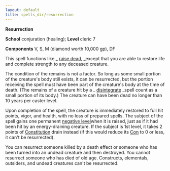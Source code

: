 ```yaml
---
layout: default
title: spells_dir/resurrection
---
```

 **Resurrection**

**School** conjuration (healing); **Level** cleric 7

**Components** V, S, M (diamond worth 10,000 gp), DF

This spell functions like _ [raise dead](../raiseDead#_raise-dead), _except that you are able to restore life and complete strength to any deceased creature.

The condition of the remains is not a factor. So long as some small portion of the creature's body still exists, it can be resurrected, but the portion receiving the spell must have been part of the creature's body at the time of death. (The remains of a creature hit by a _ [disintegrate](../disintegrate#_disintegrate) _spell count as a small portion of its body.) The creature can have been dead no longer than 10 years per caster level.

Upon completion of the spell, the creature is immediately restored to full hit points, vigor, and health, with no loss of prepared spells. The subject of the spell gains one permanent [negative level](../../glossary#_energy-drain-and-negative-levels)when it is raised, just as if it had been hit by an energy-draining creature. If the subject is 1st level, it takes 2 points of [Constitution](../../gettingStarted#_constitution) drain instead (if this would reduce its [Con](../../gettingStarted#_constitution) to 0 or less, it can't be resurrected).

You can resurrect someone killed by a death effect or someone who has been turned into an undead creature and then destroyed. You cannot resurrect someone who has died of old age. Constructs, elementals, outsiders, and undead creatures can't be resurrected.


